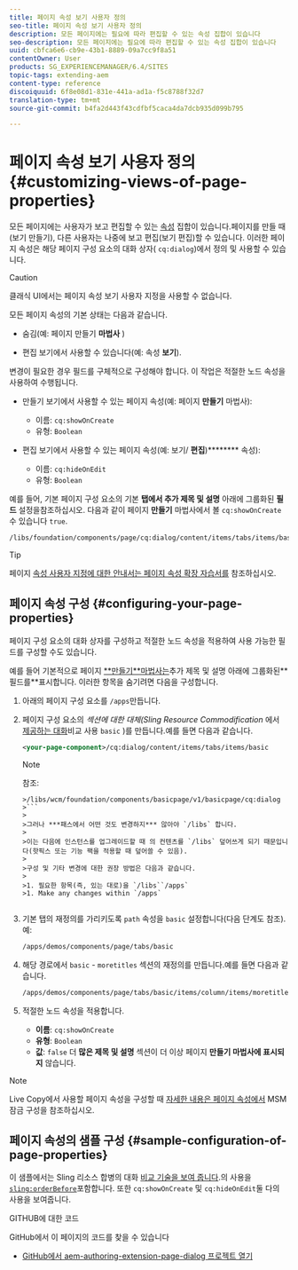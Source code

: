 ```yaml
---
title: 페이지 속성 보기 사용자 정의
seo-title: 페이지 속성 보기 사용자 정의
description: 모든 페이지에는 필요에 따라 편집할 수 있는 속성 집합이 있습니다
seo-description: 모든 페이지에는 필요에 따라 편집할 수 있는 속성 집합이 있습니다
uuid: cbfca6e6-cb9e-43b1-8889-09a7cc9f8a51
contentOwner: User
products: SG_EXPERIENCEMANAGER/6.4/SITES
topic-tags: extending-aem
content-type: reference
discoiquuid: 6f8e08d1-831e-441a-ad1a-f5c8788f32d7
translation-type: tm+mt
source-git-commit: b4fa2d443f43cdfbf5caca4da7dcb935d099b795

---
```



# 페이지 속성 보기 사용자 정의{#customizing-views-of-page-properties}

모든 페이지에는 사용자가 보고 편집할 수 있는 [속성](/help/sites-authoring/editing-page-properties.md) 집합이 있습니다.페이지를 만들 때(보기 만들기), 다른 사용자는 나중에 보고 편집(보기 편집)할 수 있습니다. 이러한 페이지 속성은 해당 페이지 구성 요소의 대화 상자( `cq:dialog`)에서 정의 및 사용할 수 있습니다.

>[!CAUTION]
>
>클래식 UI에서는 페이지 속성 보기 사용자 지정을 사용할 수 없습니다.

모든 페이지 속성의 기본 상태는 다음과 같습니다.

* 숨김(예: 페이지 만들기 **마법사** )

* 편집 보기에서 사용할 수 있습니다(예: 속성 **보기**).

변경이 필요한 경우 필드를 구체적으로 구성해야 합니다. 이 작업은 적절한 노드 속성을 사용하여 수행됩니다.

* 만들기 보기에서 사용할 수 있는 페이지 속성(예: 페이지 **만들기** 마법사):

   * 이름: `cq:showOnCreate`
   * 유형: `Boolean`

* 편집 보기에서 사용할 수 있는 페이지 속성(예: 보기/ **편집**)******** 속성):

   * 이름: `cq:hideOnEdit`
   * 유형: `Boolean`

예를 들어, 기본 페이지 구성 요소의 기본 **탭에서 추가 제목 및 설명** 아래에 그룹화된 **필드** 설정을참조하십시오. 다음과 같이 페이지 **만들기** 마법사에서 볼 `cq:showOnCreate` 수 있습니다 `true`.

```xml
/libs/foundation/components/page/cq:dialog/content/items/tabs/items/basic/items/column/items/moretitles
```

>[!TIP]
>
>페이지 [속성 사용자 지정에 대한 안내서는 페이지 속성 확장 자습서를](https://docs.adobe.com/content/help/en/experience-manager-learn/sites/developing/page-properties-technical-video-develop.html) 참조하십시오.

## 페이지 속성 구성 {#configuring-your-page-properties}

페이지 구성 요소의 대화 상자를 구성하고 적절한 노드 속성을 적용하여 사용 가능한 필드를 구성할 수도 있습니다.

예를 들어 기본적으로 페이지 [**만들기&#x200B;**마법사는](/help/sites-authoring/managing-pages.md#creating-a-new-page)추가 제목 및 설명 아래에 그룹화된**&#x200B;필드를&#x200B;**표시합니다. 이러한 항목을 숨기려면 다음을 구성합니다.

1. 아래의 페이지 구성 요소를 `/apps`만듭니다.
1. 페이지 구성 요소의 *섹션에 대한 대체(Sling Resource Commodification* 에서 [제공하는 대화](/help/sites-developing/sling-resource-merger.md)비교 사용 `basic` )를 만듭니다.예를 들면 다음과 같습니다.

   ```xml
   <your-page-component>/cq:dialog/content/items/tabs/items/basic
   ```

   >[!NOTE]
   >
   >참조:
   >
   >
   ```
   >/libs/wcm/foundation/components/basicpage/v1/basicpage/cq:dialog
   >```
   >
   >그러나 ***패스에서 어떤 것도 변경하지*** 않아야 `/libs` 합니다.
   >
   >이는 다음에 인스턴스를 업그레이드할 때 의 컨텐츠를 `/libs` 덮어쓰게 되기 때문입니다(핫픽스 또는 기능 팩을 적용할 때 덮어쓸 수 있음).
   >
   >구성 및 기타 변경에 대한 권장 방법은 다음과 같습니다.
   >
   >1. 필요한 항목(즉, 있는 대로)을 `/libs``/apps`
   >1. Make any changes within `/apps`


1. 기본 탭의 재정의를 가리키도록 `path` 속성을 `basic` 설정합니다(다음 단계도 참조). 예:

   ```xml
   /apps/demos/components/page/tabs/basic
   ```

1. 해당 경로에서 `basic` - `moretitles` 섹션의 재정의를 만듭니다.예를 들면 다음과 같습니다.

   ```xml
   /apps/demos/components/page/tabs/basic/items/column/items/moretitles
   ```

1. 적절한 노드 속성을 적용합니다.

   * **이름**: `cq:showOnCreate`
   * **유형**: `Boolean`
   * **값**: `false`
   더 **많은 제목 및 설명** 섹션이 더 이상 페이지 **만들기 마법사에 표시되지** 않습니다.

>[!NOTE]
>
>Live Copy에서 사용할 페이지 속성을 구성할 때 [자세한 내용은 페이지 속성에서](/help/sites-developing/extending-msm.md#configuring-msm-locks-on-page-properties-touch-enabled-ui) MSM 잠금 구성을 참조하십시오.

## 페이지 속성의 샘플 구성 {#sample-configuration-of-page-properties}

이 샘플에서는 Sling 리소스 합병의 대화 [비교 기술을 보여 줍니다](/help/sites-developing/sling-resource-merger.md).의 사용을 [`sling:orderBefore`](/help/sites-developing/sling-resource-merger.md#properties)포함합니다. 또한 `cq:showOnCreate` 및 `cq:hideOnEdit`둘 다의 사용을 보여줍니다.

GITHUB에 대한 코드

GitHub에서 이 페이지의 코드를 찾을 수 있습니다

* [GitHub에서 aem-authoring-extension-page-dialog 프로젝트 열기](https://github.com/Adobe-Marketing-Cloud/aem-authoring-extension-page-dialog)
